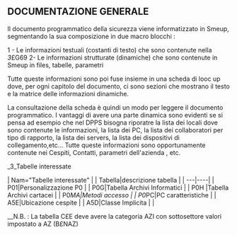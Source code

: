 ## DOCUMENTAZIONE GENERALE

Il documento programmatico della sicurezza viene informatizzato in Smeup, segmentando la sua composizione in due macro blocchi : 	

1 - Le informazioni testuali (costanti di testo) che sono contenute nella _3_£G69
2- Le informazioni strutturate (dinamiche) che sono contenute in Smeup in files, tabelle, parametri

Tutte queste informazioni sono poi fuse insieme in una scheda di looc up dove, per ogni capitolo del documento, ci sono sezioni che mostrano il testo e la matrice delle informazioni dinamiche.

La consultazione della scheda è quindi un modo per leggere il documento programmatico.
I vantaggi di avere una parte dinamica sono evidenti se si pensa ad esempio che nel DPPS bisogna riporatre la lista dei locali dove sono contenute le informazioni, la lista dei PC, la lista dei collaboratori per tipo di rapporto, la lista dei servers, la lista dei dispositivi di collegamento,etc...
Tutte queste informazioni sono opportunamente contenute nei Cespiti, Contatti, parametri dell'azienda , etc.

_3_Tabelle interessate

|  Nam="Tabelle interessate" |
| Tabella|descrizione tabella |
| ---|----|
| P01|Personalizzazione P0 |
| P0G|Tabella Archivi Informatici	 |
| P0H |Tabella Archivi cartacei	 |
| P0*MA|Metodi accesso	 |
| P0*PC|PC caratteristiche	 |
| A5E|Ubicazione cespite	 |
| A5D|Classe Implicita	 |
| 


__N.B. :  La tabella C£E deve avere la categoria AZI con sottosettore valori impostato a AZ (B£NAZ) 


